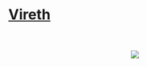 # [Vireth](https://youtube.com/@virethwth?si=hS_q4VQk216ILY5s)

###

<div style="display: flex; justify-content: center; align-items: center; padding: 2rem;">
<img src="https://github-readme-stats.vercel.app/api/top-langs/?username=miilynnzlol&layout=compact&theme=github_dark&hide_border=true&cache_seconds=3600&v=1" />
</div>

###

